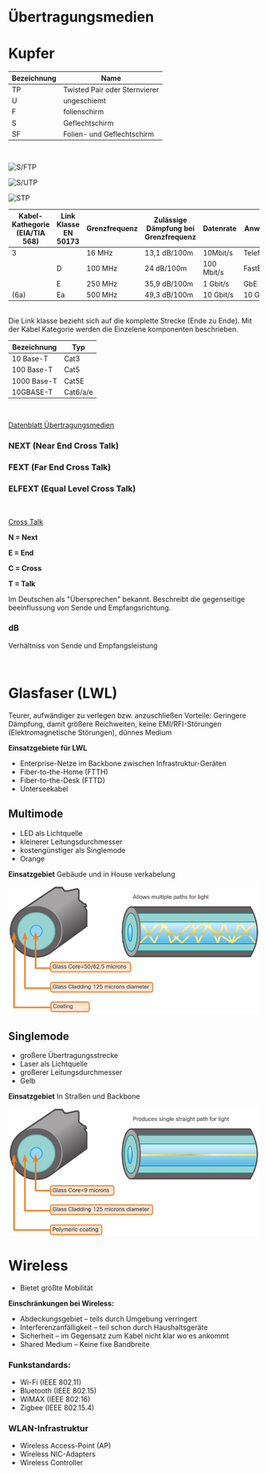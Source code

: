 # Übertragungsmedien

# Kupfer

Bezeichnung|Name
|--|--|
TP| Twisted Pair oder Sternvierer
U|ungeschiemt
F|folienschirm
S|Geflechtschirm
SF|Folien- und Geflechtschirm

<br/>

![S/FTP](https://upload.wikimedia.org/wikipedia/commons/f/fc/S-FTP-Kabel.svg)

![S/UTP](https://upload.wikimedia.org/wikipedia/commons/e/ea/SUTP-Kabel.svg)

![STP](https://upload.wikimedia.org/wikipedia/commons/e/e8/STP-Kabel.svg)

|Kabel-Kathegorie (EIA/TIA 568)|Link Klasse EN 50173|Grenzfrequenz|Zulässige Dämpfung bei Grenzfrequenz|Datenrate|Anwendung
|--|--|--|--|--|--|
|3||16 MHz| 13,1 dB/100m|10Mbit/s|Telefom/LAN
||D|100 MHz|24 dB/100m|100 Mbit/s| FastEthernet
||E|250 MHz| 35,9 dB/100m |1 Gbit/s|GbE
|(6a)|Ea|500 MHz| 49,3 dB/100m|10 Gbit/s|10 GbE

<br/>
Die Link klasse bezieht sich auf die komplette Strecke (Ende zu Ende).
Mit der Kabel Kategorie werden die Einzelene komponenten beschrieben.

Bezeichnung|Typ|
|--|--|
10 Base-T | Cat3
100 Base-T | Cat5
1000 Base-T | Cat5E
10GBASE-T | Cat6/a/e

<br>

[Datenblatt Übertragungsmedien](/Jahr%201/NE/Datenblatt_Übertragungsmedien.pdf)

### NEXT (Near End Cross Talk)
### FEXT (Far End Cross Talk)
### ELFEXT (Equal Level Cross Talk)

<br>

[Cross Talk](/Jahr%201/NE/CrossTalk.pdf)

**N = Next**

**E = End**

**C = Cross**

**T = Talk**

Im Deutschen als "Übersprechen" bekannt.
Beschreibt die gegenseitige beeinflussung von Sende und Empfangsrichtung.

### dB
Verhältniss von Sende und Empfangsleistung

<br/>

# Glasfaser (LWL)

Teurer, aufwändiger zu verlegen bzw. anzuschließen
Vorteile: Geringere Dämpfung, damit größere Reichweiten, keine EMI/RFI-Störungen (Elektromagnetische Störungen), dünnes Medium

**Einsatzgebiete für LWL**
+ Enterprise-Netze im Backbone zwischen Infrastruktur-Geräten
+ Fiber-to-the-Home (FTTH)
+ Fiber-to-the-Desk (FTTD)
+ Unterseekabel

## Multimode

+ LED als Lichtquelle
+ kleinerer Leitungsdurchmesser
+ kostengünstiger als Singlemode
+ Orange

**Einsatzgebiet** Gebäude und in House verkabelung

![Multimode](Multimode.png)

## Singlemode
+ großere Übertragungsstrecke
+ Laser als Lichtquelle
+ großerer Leitungsdurchmesser
+ Gelb

**Einsatzgebiet** In Straßen und Backbone

![Singlemode](Singlemode.png)

# Wireless

+ Bietet größte Mobilität

**Einschränkungen bei Wireless:**
+ Abdeckungsgebiet – teils durch Umgebung verringert
+ Interferenzanfälligkeit – teil schon durch Haushaltsgeräte
+ Sicherheit – im Gegensatz zum Kabel nicht klar wo es ankommt
+ Shared Medium – Keine fixe Bandbreite

### Funkstandards:
+ Wi-Fi (IEEE 802.11)
+ Bluetooth (IEEE 802.15)
+ WiMAX (IEEE 802:16)
+ Zigbee (IEEE 802.15.4)

### WLAN-Infrastruktur
+ Wireless Access-Point (AP)
+ Wireless NIC-Adapters
+ Wireless Controller